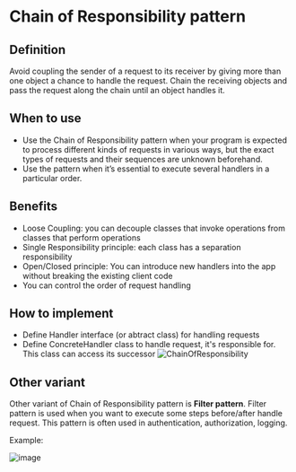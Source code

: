 # Chain of Responsibility pattern

## Definition
Avoid coupling the sender of a request to its receiver by giving more than one object a chance to handle the request. 
Chain the receiving objects and pass the request along the chain until an object handles it.

## When to use 
 - Use the Chain of Responsibility pattern when your program is expected to process different kinds of requests in various ways, but the exact types of requests and their sequences are unknown beforehand.
 - Use the pattern when it’s essential to execute several handlers in a particular order.
 

## Benefits
 - Loose Coupling: you can decouple classes that invoke operations from classes that perform operations
 - Single Responsibility principle: each class has a separation responsibility
 - Open/Closed principle: You can introduce new handlers into the app without breaking the existing client code
 - You can control the order of request handling

## How to implement 
 - Define Handler interface (or abtract class) for handling requests
 - Define ConcreteHandler class to handle request, it's responsible for.
This class can access its successor
![ChainOfResponsibility](https://user-images.githubusercontent.com/36881424/167239368-6aea00c4-cb09-427c-a1be-1733160dc44c.jpg)


## Other variant
Other variant of Chain of Responsibility pattern is **Filter pattern**.
Filter pattern is used when you want to execute some steps before/after handle request.
This pattern is often used in authentication, authorization, logging. 

Example:

![image](https://user-images.githubusercontent.com/36881424/167239646-11f50cb5-5710-49a0-8df6-a798a218d329.png)

